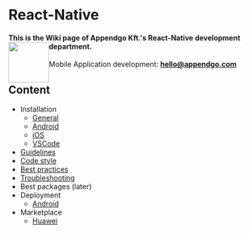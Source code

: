 # React-Native

#### This is the Wiki page of Appendgo Kft.'s React-Native development department. <img height="80" style="float:left" src="https://user-images.githubusercontent.com/645053/236628029-2b639e90-a9a2-40f1-ba2d-8d77181ae27a.png">

Mobile Application development: **hello@appendgo.com**

## Content

* Installation
  * [General](installation/GENERAL.MD)
  * [Android](installation/ANDROID.MD)
  * [iOS](installation/IOS.MD)
  * [VSCode](installation/VSCODE.MD)
* [Guidelines](main/GUIDELINES.MD)
* [Code style](main/CODE-STYLE.MD)
* [Best practices](main/BEST-PRACTICES.MD)
* [Troubleshooting](main/TROUBLESHOOTING.MD)
* Best packages (later)
* Deployment
  * [Android](deploy/ANDROID.MD)
* Marketplace
  * [Huawei](marketplace/HUAWEI.MD)


